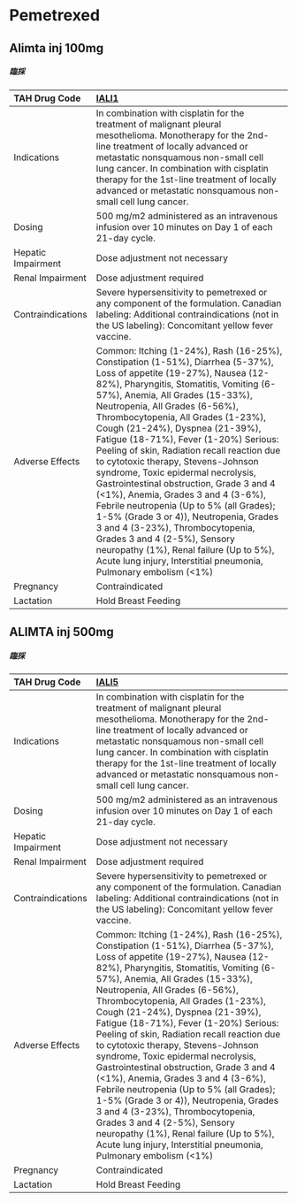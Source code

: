 # Pemetrexed

## Alimta inj 100mg

##### 臨採

| TAH Drug Code      | [IALI1](https://www.tahsda.org.tw/drugs/hissearch.php?drug_code=IALI1)                                                                                                                                                                                                                                                                                                                                                                                                                                                                                                                                                                                                                                                                                                                                                                    |
|:-------------------|:------------------------------------------------------------------------------------------------------------------------------------------------------------------------------------------------------------------------------------------------------------------------------------------------------------------------------------------------------------------------------------------------------------------------------------------------------------------------------------------------------------------------------------------------------------------------------------------------------------------------------------------------------------------------------------------------------------------------------------------------------------------------------------------------------------------------------------------|
| Indications        | In combination with cisplatin for the treatment of malignant pleural mesothelioma. Monotherapy for the 2nd-line treatment of locally advanced or metastatic nonsquamous non-small cell lung cancer. In combination with cisplatin therapy for the 1st-line treatment of locally advanced or metastatic nonsquamous non-small cell lung cancer.                                                                                                                                                                                                                                                                                                                                                                                                                                                                                            |
| Dosing             | 500 mg/m2 administered as an intravenous infusion over 10 minutes on Day 1 of each 21-day cycle.                                                                                                                                                                                                                                                                                                                                                                                                                                                                                                                                                                                                                                                                                                                                          |
| Hepatic Impairment | Dose adjustment not necessary                                                                                                                                                                                                                                                                                                                                                                                                                                                                                                                                                                                                                                                                                                                                                                                                             |
| Renal Impairment   | Dose adjustment required                                                                                                                                                                                                                                                                                                                                                                                                                                                                                                                                                                                                                                                                                                                                                                                                                  |
| Contraindications  | Severe hypersensitivity to pemetrexed or any component of the formulation. Canadian labeling: Additional contraindications (not in the US labeling): Concomitant yellow fever vaccine.                                                                                                                                                                                                                                                                                                                                                                                                                                                                                                                                                                                                                                                    |
| Adverse Effects    | Common: Itching (1-24%), Rash (16-25%), Constipation (1-51%), Diarrhea (5-37%), Loss of appetite (19-27%), Nausea (12-82%), Pharyngitis, Stomatitis, Vomiting (6-57%), Anemia, All Grades (15-33%), Neutropenia, All Grades (6-56%), Thrombocytopenia, All Grades (1-23%), Cough (21-24%), Dyspnea (21-39%), Fatigue (18-71%), Fever (1-20%) Serious: Peeling of skin, Radiation recall reaction due to cytotoxic therapy, Stevens-Johnson syndrome, Toxic epidermal necrolysis, Gastrointestinal obstruction, Grade 3 and 4 (<1%), Anemia, Grades 3 and 4 (3-6%), Febrile neutropenia (Up to 5% (all Grades); 1-5% (Grade 3 or 4)), Neutropenia, Grades 3 and 4 (3-23%), Thrombocytopenia, Grades 3 and 4 (2-5%), Sensory neuropathy (1%), Renal failure (Up to 5%), Acute lung injury, Interstitial pneumonia, Pulmonary embolism (<1%) |
| Pregnancy          | Contraindicated                                                                                                                                                                                                                                                                                                                                                                                                                                                                                                                                                                                                                                                                                                                                                                                                                           |
| Lactation          | Hold Breast Feeding                                                                                                                                                                                                                                                                                                                                                                                                                                                                                                                                                                                                                                                                                                                                                                                                                       |

## ALIMTA inj 500mg

##### 臨採

| TAH Drug Code      | [IALI5](https://www.tahsda.org.tw/drugs/hissearch.php?drug_code=IALI5)                                                                                                                                                                                                                                                                                                                                                                                                                                                                                                                                                                                                                                                                                                                                                                    |
|:-------------------|:------------------------------------------------------------------------------------------------------------------------------------------------------------------------------------------------------------------------------------------------------------------------------------------------------------------------------------------------------------------------------------------------------------------------------------------------------------------------------------------------------------------------------------------------------------------------------------------------------------------------------------------------------------------------------------------------------------------------------------------------------------------------------------------------------------------------------------------|
| Indications        | In combination with cisplatin for the treatment of malignant pleural mesothelioma. Monotherapy for the 2nd-line treatment of locally advanced or metastatic nonsquamous non-small cell lung cancer. In combination with cisplatin therapy for the 1st-line treatment of locally advanced or metastatic nonsquamous non-small cell lung cancer.                                                                                                                                                                                                                                                                                                                                                                                                                                                                                            |
| Dosing             | 500 mg/m2 administered as an intravenous infusion over 10 minutes on Day 1 of each 21-day cycle.                                                                                                                                                                                                                                                                                                                                                                                                                                                                                                                                                                                                                                                                                                                                          |
| Hepatic Impairment | Dose adjustment not necessary                                                                                                                                                                                                                                                                                                                                                                                                                                                                                                                                                                                                                                                                                                                                                                                                             |
| Renal Impairment   | Dose adjustment required                                                                                                                                                                                                                                                                                                                                                                                                                                                                                                                                                                                                                                                                                                                                                                                                                  |
| Contraindications  | Severe hypersensitivity to pemetrexed or any component of the formulation. Canadian labeling: Additional contraindications (not in the US labeling): Concomitant yellow fever vaccine.                                                                                                                                                                                                                                                                                                                                                                                                                                                                                                                                                                                                                                                    |
| Adverse Effects    | Common: Itching (1-24%), Rash (16-25%), Constipation (1-51%), Diarrhea (5-37%), Loss of appetite (19-27%), Nausea (12-82%), Pharyngitis, Stomatitis, Vomiting (6-57%), Anemia, All Grades (15-33%), Neutropenia, All Grades (6-56%), Thrombocytopenia, All Grades (1-23%), Cough (21-24%), Dyspnea (21-39%), Fatigue (18-71%), Fever (1-20%) Serious: Peeling of skin, Radiation recall reaction due to cytotoxic therapy, Stevens-Johnson syndrome, Toxic epidermal necrolysis, Gastrointestinal obstruction, Grade 3 and 4 (<1%), Anemia, Grades 3 and 4 (3-6%), Febrile neutropenia (Up to 5% (all Grades); 1-5% (Grade 3 or 4)), Neutropenia, Grades 3 and 4 (3-23%), Thrombocytopenia, Grades 3 and 4 (2-5%), Sensory neuropathy (1%), Renal failure (Up to 5%), Acute lung injury, Interstitial pneumonia, Pulmonary embolism (<1%) |
| Pregnancy          | Contraindicated                                                                                                                                                                                                                                                                                                                                                                                                                                                                                                                                                                                                                                                                                                                                                                                                                           |
| Lactation          | Hold Breast Feeding                                                                                                                                                                                                                                                                                                                                                                                                                                                                                                                                                                                                                                                                                                                                                                                                                       |


